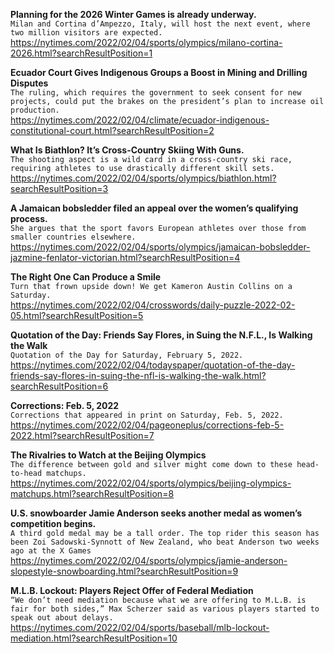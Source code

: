**Planning for the 2026 Winter Games is already underway.**\
`Milan and Cortina d’Ampezzo, Italy, will host the next event, where two million visitors are expected.`\
https://nytimes.com/2022/02/04/sports/olympics/milano-cortina-2026.html?searchResultPosition=1

**Ecuador Court Gives Indigenous Groups a Boost in Mining and Drilling Disputes**\
`The ruling, which requires the government to seek consent for new projects, could put the brakes on the president’s plan to increase oil production.`\
https://nytimes.com/2022/02/04/climate/ecuador-indigenous-constitutional-court.html?searchResultPosition=2

**What Is Biathlon? It’s Cross-Country Skiing With Guns.**\
`The shooting aspect is a wild card in a cross-country ski race, requiring athletes to use drastically different skill sets.`\
https://nytimes.com/2022/02/04/sports/olympics/biathlon.html?searchResultPosition=3

**A Jamaican bobsledder filed an appeal over the women’s qualifying process.**\
`She argues that the sport favors European athletes over those from smaller countries elsewhere.`\
https://nytimes.com/2022/02/04/sports/olympics/jamaican-bobsledder-jazmine-fenlator-victorian.html?searchResultPosition=4

**The Right One Can Produce a Smile**\
`Turn that frown upside down! We get Kameron Austin Collins on a Saturday.`\
https://nytimes.com/2022/02/04/crosswords/daily-puzzle-2022-02-05.html?searchResultPosition=5

**Quotation of the Day: Friends Say Flores, in Suing the N.F.L., Is Walking the Walk**\
`Quotation of the Day for Saturday, February 5, 2022.`\
https://nytimes.com/2022/02/04/todayspaper/quotation-of-the-day-friends-say-flores-in-suing-the-nfl-is-walking-the-walk.html?searchResultPosition=6

**Corrections: Feb. 5, 2022**\
`Corrections that appeared in print on Saturday, Feb. 5, 2022.`\
https://nytimes.com/2022/02/04/pageoneplus/corrections-feb-5-2022.html?searchResultPosition=7

**The Rivalries to Watch at the Beijing Olympics**\
`The difference between gold and silver might come down to these head-to-head matchups.`\
https://nytimes.com/2022/02/04/sports/olympics/beijing-olympics-matchups.html?searchResultPosition=8

**U.S. snowboarder Jamie Anderson seeks another medal as women’s competition begins.**\
`A third gold medal may be a tall order. The top rider this season has been Zoi Sadowski-Synnott of New Zealand, who beat Anderson two weeks ago at the X Games`\
https://nytimes.com/2022/02/04/sports/olympics/jamie-anderson-slopestyle-snowboarding.html?searchResultPosition=9

**M.L.B. Lockout: Players Reject Offer of Federal Mediation**\
`“We don’t need mediation because what we are offering to M.L.B. is fair for both sides,” Max Scherzer said as various players started to speak out about delays.`\
https://nytimes.com/2022/02/04/sports/baseball/mlb-lockout-mediation.html?searchResultPosition=10

